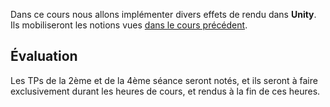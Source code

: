 Dans ce cours nous allons implémenter divers effets de rendu dans **Unity**.<br/>
Ils mobiliseront les notions vues [dans le cours précédent](../M1%20GP/0-Intro.md).

## Évaluation

Les TPs de la 2ème et de la 4ème séance seront notés, et ils seront à faire exclusivement durant les heures de cours, et rendus à la fin de ces heures.